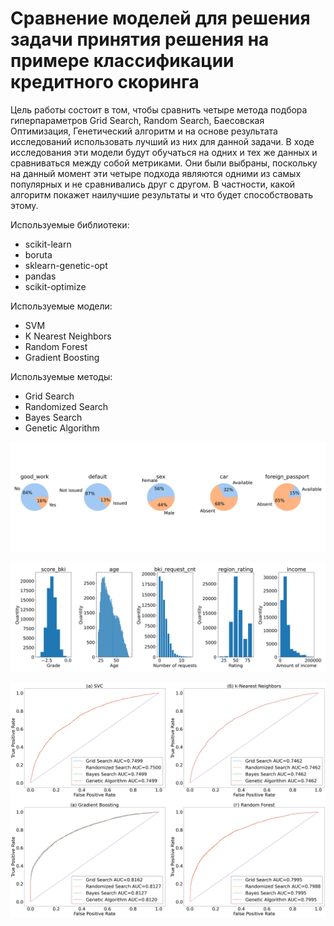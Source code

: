 # Сравнение моделей для решения задачи принятия решения на примере классификации кредитного скоринга

Цель работы состоит в том, чтобы сравнить четыре метода подбора гиперпараметров Grid Search, Random Search, Баесовская Оптимизация, Генетический алгоритм и на основе результата исследований использовать лучший из них для данной задачи. В ходе исследования эти модели будут обучаться на одних и тех же данных и сравниваться между собой метриками. Они были выбраны, поскольку на данный момент эти четыре подхода являются одними из самых популярных и не сравнивались друг с другом. В частности, какой алгоритм покажет наилучшие результаты и что будет способствовать этому.

Используемые библиотеки:
- scikit-learn
- boruta
- sklearn-genetic-opt
- pandas
- scikit-optimize

Используемые модели:
- SVM
- K Nearest Neighbors
- Random Forest
- Gradient Boosting

Используемые методы:
- Grid Search
- Randomized Search
- Bayes Search
- Genetic Algorithm

![Описание данных. Часть 1](charts_1.png)

![Описание данных. Часть 2](charts_2.png)

![Итоговый график ROC-AUC](roc_auc_plots.png)
